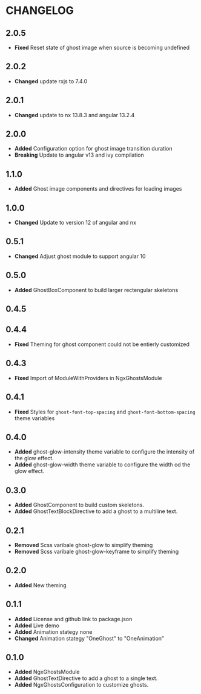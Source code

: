 # CHANGELOG

## 2.0.5

- **Fixed** Reset state of ghost image when source is becoming undefined

## 2.0.2

- **Changed** update rxjs to 7.4.0

## 2.0.1

- **Changed** update to nx 13.8.3 and angular 13.2.4

## 2.0.0

- **Added** Configuration option for ghost image transition duration
- **Breaking** Update to angular v13 and ivy compilation

## 1.1.0

- **Added** Ghost image components and directives for loading images

## 1.0.0

- **Changed** Update to version 12 of angular and nx

## 0.5.1

- **Changed** Adjust ghost module to support angular 10

## 0.5.0

- **Added** GhostBoxComponent to build larger rectengular skeletons

## 0.4.5

## 0.4.4

- **Fixed** Theming for ghost component could not be entierly customized

## 0.4.3

- **Fixed** Import of ModuleWithProviders in NgxGhostsModule

## 0.4.1

- **Fixed** Styles for `ghost-font-top-spacing` and `ghost-font-bottom-spacing` theme variables

## 0.4.0

- **Added** ghost-glow-intensity theme variable to configure the intensity of the glow effect.
- **Added** ghost-glow-width theme variable to configure the width od the glow effect.

## 0.3.0

- **Added** GhostComponent to build custom skeletons.
- **Added** GhostTextBlockDirective to add a ghost to a multiline text.

## 0.2.1

- **Removed** Scss varibale ghost-glow to simplify theming
- **Removed** Scss varibale ghost-glow-keyframe to simplify theming

## 0.2.0

- **Added** New theming

## 0.1.1

- **Added** License and github link to package.json
- **Added** Live demo
- **Added** Animation stategy none
- **Changed** Animation stategy "OneGhost" to "OneAnimation"

## 0.1.0

- **Added** NgxGhostsModule
- **Added** GhostTextDirective to add a ghost to a single text.
- **Added** NgxGhostsConfiguration to customize ghosts.
